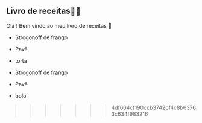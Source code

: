 ## Livro de receitas:man_cook:

Olá ! Bem vindo ao meu livro de receitas :wave:

- Strogonoff de frango

- Pavê

- torta


-  Strogonoff de frango
-  Pavê
-  bolo
>>>>>>> 4df664cf190ccb3742bf4c8b63763c634f983216
